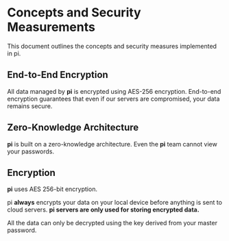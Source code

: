 # Concepts and Security Measurements
This document outlines the concepts and security measures implemented in pi. 

## End-to-End Encryption
All data managed by **pi** is encrypted using AES-256 encryption. End-to-end encryption guarantees that even if our servers are compromised, your data remains secure.

## Zero-Knowledge Architecture
**pi** is built on a zero-knowledge architecture. Even the **pi** team cannot view your passwords.

## Encryption
**pi** uses AES 256-bit encryption.

pi **always** encrypts your data on your local device before anything is sent to cloud servers. **pi servers are only used for storing encrypted data.**

All the data can only be decrypted using the key derived from your master password.